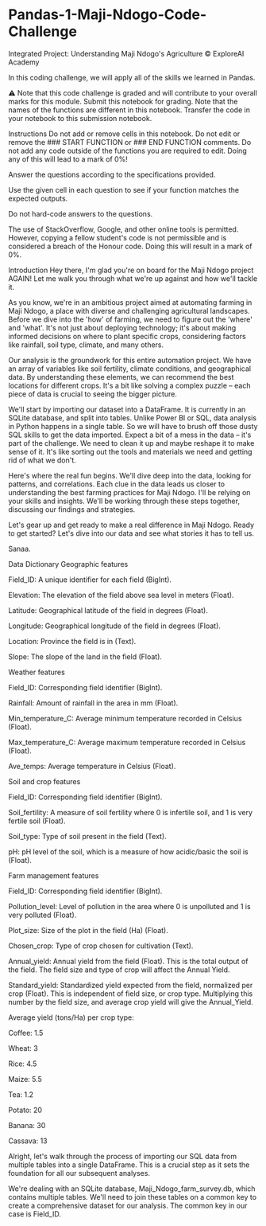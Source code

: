 # Pandas-1-Maji-Ndogo-Code-Challenge


Integrated Project: Understanding Maji Ndogo's Agriculture
© ExploreAI Academy

In this coding challenge, we will apply all of the skills we learned in Pandas.

⚠️ Note that this code challenge is graded and will contribute to your overall marks for this module. Submit this notebook for grading. Note that the names of the functions are different in this notebook. Transfer the code in your notebook to this submission notebook.

Instructions
Do not add or remove cells in this notebook. Do not edit or remove the ### START FUNCTION or ### END FUNCTION comments. Do not add any code outside of the functions you are required to edit. Doing any of this will lead to a mark of 0%!

Answer the questions according to the specifications provided.

Use the given cell in each question to see if your function matches the expected outputs.

Do not hard-code answers to the questions.

The use of StackOverflow, Google, and other online tools is permitted. However, copying a fellow student's code is not permissible and is considered a breach of the Honour code. Doing this will result in a mark of 0%.

Introduction
Hey there, I'm glad you're on board for the Maji Ndogo project AGAIN! Let me walk you through what we're up against and how we'll tackle it.

As you know, we're in an ambitious project aimed at automating farming in Maji Ndogo, a place with diverse and challenging agricultural landscapes. Before we dive into the 'how' of farming, we need to figure out the 'where' and 'what'. It's not just about deploying technology; it's about making informed decisions on where to plant specific crops, considering factors like rainfall, soil type, climate, and many others.

Our analysis is the groundwork for this entire automation project. We have an array of variables like soil fertility, climate conditions, and geographical data. By understanding these elements, we can recommend the best locations for different crops. It's a bit like solving a complex puzzle – each piece of data is crucial to seeing the bigger picture.

We'll start by importing our dataset into a DataFrame. It is currently in an SQLite database, and split into tables. Unlike Power BI or SQL, data analysis in Python happens in a single table. So we will have to brush off those dusty SQL skills to get the data imported. Expect a bit of a mess in the data – it's part of the challenge. We need to clean it up and maybe reshape it to make sense of it. It's like sorting out the tools and materials we need and getting rid of what we don't.

Here's where the real fun begins. We'll dive deep into the data, looking for patterns, and correlations. Each clue in the data leads us closer to understanding the best farming practices for Maji Ndogo. I'll be relying on your skills and insights. We'll be working through these steps together, discussing our findings and strategies.

Let's gear up and get ready to make a real difference in Maji Ndogo. Ready to get started? Let's dive into our data and see what stories it has to tell us.

Sanaa.

Data Dictionary
Geographic features

Field_ID: A unique identifier for each field (BigInt).

Elevation: The elevation of the field above sea level in meters (Float).

Latitude: Geographical latitude of the field in degrees (Float).

Longitude: Geographical longitude of the field in degrees (Float).

Location: Province the field is in (Text).

Slope: The slope of the land in the field (Float).

Weather features

Field_ID: Corresponding field identifier (BigInt).

Rainfall: Amount of rainfall in the area in mm (Float).

Min_temperature_C: Average minimum temperature recorded in Celsius (Float).

Max_temperature_C: Average maximum temperature recorded in Celsius (Float).

Ave_temps: Average temperature in Celsius (Float).

Soil and crop features

Field_ID: Corresponding field identifier (BigInt).

Soil_fertility: A measure of soil fertility where 0 is infertile soil, and 1 is very fertile soil (Float).

Soil_type: Type of soil present in the field (Text).

pH: pH level of the soil, which is a measure of how acidic/basic the soil is (Float).

Farm management features

Field_ID: Corresponding field identifier (BigInt).

Pollution_level: Level of pollution in the area where 0 is unpolluted and 1 is very polluted (Float).

Plot_size: Size of the plot in the field (Ha) (Float).

Chosen_crop: Type of crop chosen for cultivation (Text).

Annual_yield: Annual yield from the field (Float). This is the total output of the field. The field size and type of crop will affect the Annual Yield.

Standard_yield: Standardized yield expected from the field, normalized per crop (Float). This is independent of field size, or crop type. Multiplying this number by the field size, and average crop yield will give the Annual_Yield.

Average yield (tons/Ha) per crop type:

Coffee: 1.5

Wheat: 3

Rice: 4.5

Maize: 5.5

Tea: 1.2

Potato: 20

Banana: 30

Cassava: 13

Alright, let's walk through the process of importing our SQL data from multiple tables into a single DataFrame. This is a crucial step as it sets the foundation for all our subsequent analyses.

We're dealing with an SQLite database, Maji_Ndogo_farm_survey.db, which contains multiple tables. We'll need to join these tables on a common key to create a comprehensive dataset for our analysis. The common key in our case is Field_ID.
